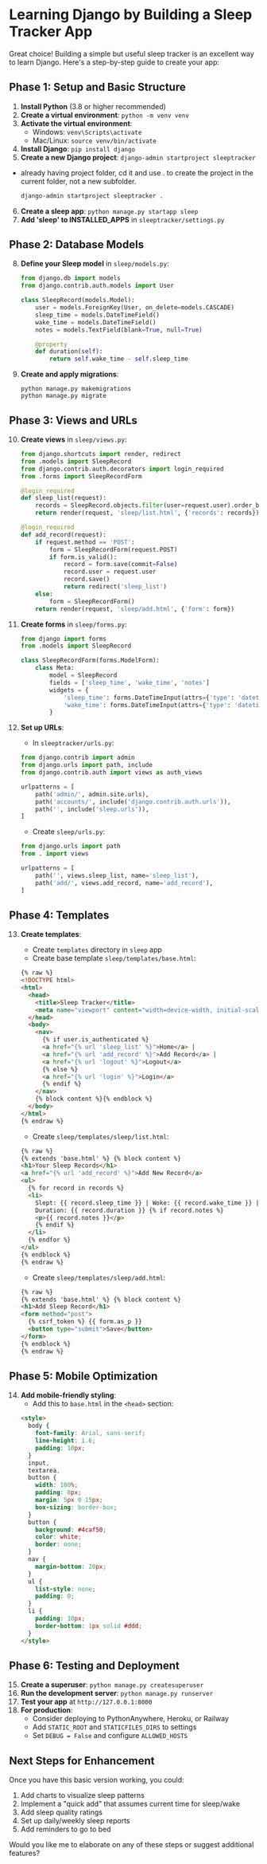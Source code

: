 # Learning Django by Building a Sleep Tracker App

Great choice! Building a simple but useful sleep tracker is an excellent way to learn Django. Here's a step-by-step guide to create your app:

## Phase 1: Setup and Basic Structure

1. **Install Python** (3.8 or higher recommended)
2. **Create a virtual environment**: `python -m venv venv`
3. **Activate the virtual environment**:
   - Windows: `venv\Scripts\activate`
   - Mac/Linux: `source venv/bin/activate`
4. **Install Django**: `pip install django`
5. **Create a new Django project**: `django-admin startproject sleeptracker`

- already having project folder, cd it and use . to create the project in the current folder, not a new subfolder.
  ```sh
  django-admin startproject sleeptracker .
  ```

6. **Create a sleep app**: `python manage.py startapp sleep`
7. **Add 'sleep' to INSTALLED_APPS** in `sleeptracker/settings.py`

## Phase 2: Database Models

8. **Define your Sleep model** in `sleep/models.py`:

   ```python
   from django.db import models
   from django.contrib.auth.models import User

   class SleepRecord(models.Model):
       user = models.ForeignKey(User, on_delete=models.CASCADE)
       sleep_time = models.DateTimeField()
       wake_time = models.DateTimeField()
       notes = models.TextField(blank=True, null=True)

       @property
       def duration(self):
           return self.wake_time - self.sleep_time
   ```

9. **Create and apply migrations**:
   ```
   python manage.py makemigrations
   python manage.py migrate
   ```

## Phase 3: Views and URLs

10. **Create views** in `sleep/views.py`:

    ```python
    from django.shortcuts import render, redirect
    from .models import SleepRecord
    from django.contrib.auth.decorators import login_required
    from .forms import SleepRecordForm

    @login_required
    def sleep_list(request):
        records = SleepRecord.objects.filter(user=request.user).order_by('-sleep_time')
        return render(request, 'sleep/list.html', {'records': records})

    @login_required
    def add_record(request):
        if request.method == 'POST':
            form = SleepRecordForm(request.POST)
            if form.is_valid():
                record = form.save(commit=False)
                record.user = request.user
                record.save()
                return redirect('sleep_list')
        else:
            form = SleepRecordForm()
        return render(request, 'sleep/add.html', {'form': form})
    ```

11. **Create forms** in `sleep/forms.py`:

    ```python
    from django import forms
    from .models import SleepRecord

    class SleepRecordForm(forms.ModelForm):
        class Meta:
            model = SleepRecord
            fields = ['sleep_time', 'wake_time', 'notes']
            widgets = {
                'sleep_time': forms.DateTimeInput(attrs={'type': 'datetime-local'}),
                'wake_time': forms.DateTimeInput(attrs={'type': 'datetime-local'}),
            }
    ```

12. **Set up URLs**:

    - In `sleeptracker/urls.py`:

    ```python
    from django.contrib import admin
    from django.urls import path, include
    from django.contrib.auth import views as auth_views

    urlpatterns = [
        path('admin/', admin.site.urls),
        path('accounts/', include('django.contrib.auth.urls')),
        path('', include('sleep.urls')),
    ]
    ```

    - Create `sleep/urls.py`:

    ```python
    from django.urls import path
    from . import views

    urlpatterns = [
        path('', views.sleep_list, name='sleep_list'),
        path('add/', views.add_record, name='add_record'),
    ]
    ```

## Phase 4: Templates

13. **Create templates**:

    - Create `templates` directory in `sleep` app
    - Create base template `sleep/templates/base.html`:

    ```html
    {% raw %}
    <!DOCTYPE html>
    <html>
      <head>
        <title>Sleep Tracker</title>
        <meta name="viewport" content="width=device-width, initial-scale=1" />
      </head>
      <body>
        <nav>
          {% if user.is_authenticated %}
          <a href="{% url 'sleep_list' %}">Home</a> |
          <a href="{% url 'add_record' %}">Add Record</a> |
          <a href="{% url 'logout' %}">Logout</a>
          {% else %}
          <a href="{% url 'login' %}">Login</a>
          {% endif %}
        </nav>
        {% block content %}{% endblock %}
      </body>
    </html>
    {% endraw %}
    ```

    - Create `sleep/templates/sleep/list.html`:

    ```html
    {% raw %}
    {% extends 'base.html' %} {% block content %}
    <h1>Your Sleep Records</h1>
    <a href="{% url 'add_record' %}">Add New Record</a>
    <ul>
      {% for record in records %}
      <li>
        Slept: {{ record.sleep_time }} | Woke: {{ record.wake_time }} |
        Duration: {{ record.duration }} {% if record.notes %}
        <p>{{ record.notes }}</p>
        {% endif %}
      </li>
      {% endfor %}
    </ul>
    {% endblock %}
    {% endraw %}
    ```

    - Create `sleep/templates/sleep/add.html`:

    ```html
    {% raw %}
    {% extends 'base.html' %} {% block content %}
    <h1>Add Sleep Record</h1>
    <form method="post">
      {% csrf_token %} {{ form.as_p }}
      <button type="submit">Save</button>
    </form>
    {% endblock %}
    {% endraw %}
    ```

## Phase 5: Mobile Optimization

14. **Add mobile-friendly styling**:
    - Add this to `base.html` in the `<head>` section:
    ```html
    <style>
      body {
        font-family: Arial, sans-serif;
        line-height: 1.6;
        padding: 10px;
      }
      input,
      textarea,
      button {
        width: 100%;
        padding: 8px;
        margin: 5px 0 15px;
        box-sizing: border-box;
      }
      button {
        background: #4caf50;
        color: white;
        border: none;
      }
      nav {
        margin-bottom: 20px;
      }
      ul {
        list-style: none;
        padding: 0;
      }
      li {
        padding: 10px;
        border-bottom: 1px solid #ddd;
      }
    </style>
    ```

## Phase 6: Testing and Deployment

15. **Create a superuser**: `python manage.py createsuperuser`
16. **Run the development server**: `python manage.py runserver`
17. **Test your app** at `http://127.0.0.1:8000`
18. **For production**:
    - Consider deploying to PythonAnywhere, Heroku, or Railway
    - Add `STATIC_ROOT` and `STATICFILES_DIRS` to settings
    - Set `DEBUG = False` and configure `ALLOWED_HOSTS`

## Next Steps for Enhancement

Once you have this basic version working, you could:

1. Add charts to visualize sleep patterns
2. Implement a "quick add" that assumes current time for sleep/wake
3. Add sleep quality ratings
4. Set up daily/weekly sleep reports
5. Add reminders to go to bed

Would you like me to elaborate on any of these steps or suggest additional features?

